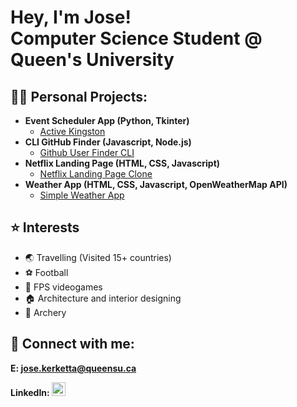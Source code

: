 <h1>Hey, I'm Jose! <br/>Computer Science Student @ Queen's University</h1>

<h2>👨‍💻 Personal Projects:</h2>

- <b>Event Scheduler App (Python, Tkinter)</b>
  - [Active Kingston](https://github.com/hacky-sacky/QHacks)
- <b>CLI GitHub Finder (Javascript, Node.js)</b>
  - [Github User Finder CLI](https://github.com/jkerketta/CLI-Github-Finder)
- <b>Netflix Landing Page (HTML, CSS, Javascript)</b>
  - [Netflix Landing Page Clone](https://github.com/jkerketta/netflixlandingpage)
- <b>Weather App (HTML, CSS, Javascript, OpenWeatherMap API)</b>
  - [Simple Weather App](https://github.com/jkerketta/weatherapplication)

<h2>⭐ Interests</h2>

- 🌏 Travelling (Visited 15+ countries)
- ⚽ Football 
- 👾 FPS videogames
- 🏠 Architecture and interior designing 
- 🏹 Archery

<h2> 🤳 Connect with me:</h2>

<b>E: jose.kerketta@queensu.ca</b>

<b>LinkedIn: </b>
[<img alt="JoseKerketta | LinkedIn" width="22px" src="https://img.icons8.com/ios7/512/228BE6/linkedin.png" />][linkedin] 

[linkedin]: https://www.linkedin.com/in/jose-kerketta/

<!--
**joshmadakor1/joshmadakor1** is a ✨ _special_ ✨ repository because its `README.md` (this file) appears on your GitHub profile.

Here are some ideas to get you started:

- 🔭 I’m currently working on ...
- 🌱 I’m currently learning ...
- 👯 I’m looking to collaborate on ...
- 🤔 I’m looking for help with ...
- 💬 Ask me about ...
- 📫 How to reach me: ...
- 😄 Pronouns: ...
- ⚡ Fun fact: ...
-->

